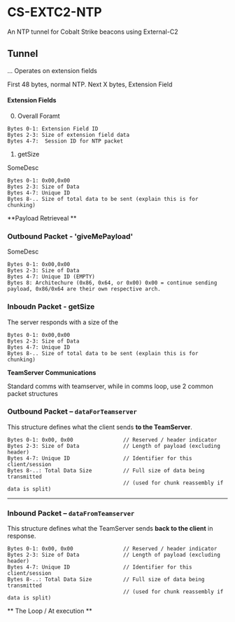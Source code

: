 # CS-EXTC2-NTP

An NTP tunnel for Cobalt Strike beacons using External-C2


## Tunnel
...
Operates on extension fields

First 48 bytes, normal NTP. Next X bytes, Extension Field

#### Extension Fields

0. Overall Foramt

```
Bytes 0-1: Extension Field ID
Bytes 2-3: Size of extension field data
Bytes 4-7:  Session ID for NTP packet
```

1. getSize

SomeDesc

```
Bytes 0-1: 0x00,0x00
Bytes 2-3: Size of Data
Bytes 4-7: Unique ID
Bytes 8-.. Size of total data to be sent (explain this is for chunking)
```

**Payload Retrieveal **

### Outbound Packet - 'giveMePayload'

SomeDesc

```
Bytes 0-1: 0x00,0x00
Bytes 2-3: Size of Data
Bytes 4-7: Unique ID (EMPTY)
Bytes 8: Architechure (0x86, 0x64, or 0x00) 0x00 = continue sending payload, 0x86/0x64 are their own respective arch.
```
    


### Inboudn Packet  - getSize

The server responds with a size of the 

```
Bytes 0-1: 0x00,0x00
Bytes 2-3: Size of Data
Bytes 4-7: Unique ID
Bytes 8-.. Size of total data to be sent (explain this is for chunking)
```

**TeamServer Communications**

Standard comms with teamserver, while in comms loop,   use 2 common packet structures

### Outbound Packet – `dataForTeamserver`

This structure defines what the client sends **to the TeamServer**.

```
Bytes 0-1: 0x00, 0x00                // Reserved / header indicator  
Bytes 2-3: Size of Data              // Length of payload (excluding header)  
Bytes 4-7: Unique ID                 // Identifier for this client/session  
Bytes 8-..: Total Data Size          // Full size of data being transmitted 
                                     // (used for chunk reassembly if data is split)
```

---

### Inbound Packet – `dataFromTeamserver`

This structure defines what the TeamServer sends **back to the client** in response.

```
Bytes 0-1: 0x00, 0x00                // Reserved / header indicator  
Bytes 2-3: Size of Data              // Length of payload (excluding header)  
Bytes 4-7: Unique ID                 // Identifier for this client/session  
Bytes 8-..: Total Data Size          // Full size of data being transmitted 
                                     // (used for chunk reassembly if data is split)
```

** The Loop / At execution **
